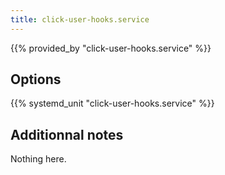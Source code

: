 ```yaml
---
title: click-user-hooks.service
---
```


{{% provided_by "click-user-hooks.service" %}}

## Options

{{% systemd_unit "click-user-hooks.service" %}}

## Additionnal notes

Nothing here.